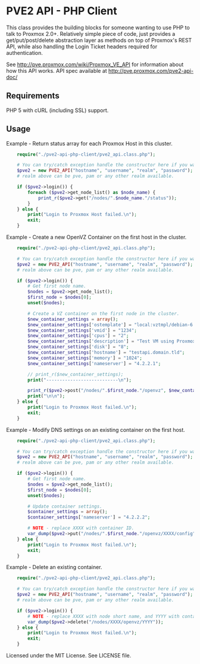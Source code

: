 # PVE2 API - PHP Client #

This class provides the building blocks for someone wanting to use PHP to talk
to Proxmox 2.0+. Relatively simple piece of code, just provides a
get/put/post/delete abstraction layer as methods on top of Proxmox's REST API,
while also handling the Login Ticket headers required for authentication.

See <http://pve.proxmox.com/wiki/Proxmox_VE_API> for information about how this
API works. API spec available at <http://pve.proxmox.com/pve2-api-doc/>

## Requirements ##

PHP 5 with cURL (including SSL) support.

## Usage ##

Example - Return status array for each Proxmox Host in this cluster.

```php
    require("./pve2-api-php-client/pve2_api.class.php");

    # You can try/catch exception handle the constructor here if you want.
    $pve2 = new PVE2_API("hostname", "username", "realm", "password");
    # realm above can be pve, pam or any other realm available.

    if ($pve2->login()) {
        foreach ($pve2->get_node_list() as $node_name) {
            print_r($pve2->get("/nodes/".$node_name."/status"));
        }
    } else {
        print("Login to Proxmox Host failed.\n");
        exit;
    }
```

Example - Create a new OpenVZ Container on the first host in the cluster.

```php
    require("./pve2-api-php-client/pve2_api.class.php");

    # You can try/catch exception handle the constructor here if you want.
    $pve2 = new PVE2_API("hostname", "username", "realm", "password");
    # realm above can be pve, pam or any other realm available.

    if ($pve2->login()) {
        # Get first node name.
        $nodes = $pve2->get_node_list();
        $first_node = $nodes[0];
        unset($nodes);

        # Create a VZ container on the first node in the cluster.
        $new_container_settings = array();
        $new_container_settings['ostemplate'] = "local:vztmpl/debian-6.0-standard_6.0-4_amd64.tar.gz";
        $new_container_settings['vmid'] = "1234";
        $new_container_settings['cpus'] = "2";
        $new_container_settings['description'] = "Test VM using Proxmox 2.0 API";
        $new_container_settings['disk'] = "8";
        $new_container_settings['hostname'] = "testapi.domain.tld";
        $new_container_settings['memory'] = "1024";
        $new_container_settings['nameserver'] = "4.2.2.1";

        // print_r($new_container_settings);
        print("---------------------------\n");

        print_r($pve2->post("/nodes/".$first_node."/openvz", $new_container_settings));
        print("\n\n");
    } else {
        print("Login to Proxmox Host failed.\n");
        exit;
    }
```

Example - Modify DNS settings on an existing container on the first host.

```php
    require("./pve2-api-php-client/pve2_api.class.php");

    # You can try/catch exception handle the constructor here if you want.
    $pve2 = new PVE2_API("hostname", "username", "realm", "password");
    # realm above can be pve, pam or any other realm available.

    if ($pve2->login()) {
        # Get first node name.
        $nodes = $pve2->get_node_list();
        $first_node = $nodes[0];
        unset($nodes);

        # Update container settings.
        $container_settings = array();
        $container_settings['nameserver'] = "4.2.2.2";

        # NOTE - replace XXXX with container ID.
        var_dump($pve2->put("/nodes/".$first_node."/openvz/XXXX/config", $container_settings));
    } else {
        print("Login to Proxmox Host failed.\n");
        exit;
    }
```

Example - Delete an existing container.

```php
    require("./pve2-api-php-client/pve2_api.class.php");

    # You can try/catch exception handle the constructor here if you want.
    $pve2 = new PVE2_API("hostname", "username", "realm", "password");
    # realm above can be pve, pam or any other realm available.

    if ($pve2->login()) {
        # NOTE - replace XXXX with node short name, and YYYY with container ID.
        var_dump($pve2->delete("/nodes/XXXX/openvz/YYYY"));
    } else {
        print("Login to Proxmox Host failed.\n");
        exit;
    }
```

Licensed under the MIT License.
See LICENSE file.

